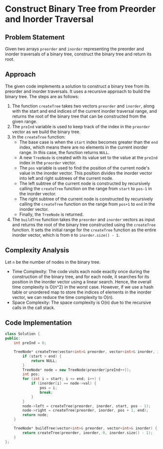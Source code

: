 # Construct Binary Tree from Preorder and Inorder Traversal

## Problem Statement

Given two arrays `preorder` and `inorder` representing the preorder and inorder traversals of a binary tree, construct the binary tree and return its root.

## Approach

The given code implements a solution to construct a binary tree from its preorder and inorder traversals. It uses a recursive approach to build the binary tree. The steps are as follows:

1. The function `createTree` takes two vectors `preorder` and `inorder`, along with the start and end indices of the current inorder traversal range, and returns the root of the binary tree that can be constructed from the given range.
2. The `preInd` variable is used to keep track of the index in the `preorder` vector as we build the binary tree.
3. In the `createTree` function:
   - The base case is when the `start` index becomes greater than the `end` index, which means there are no elements in the current inorder range. In this case, the function returns `NULL`.
   - A new `TreeNode` is created with its value set to the value at the `preInd` index in the `preorder` vector.
   - The `pos` variable is used to find the position of the current node's value in the inorder vector. This position divides the inorder vector into left and right subtrees of the current node.
   - The left subtree of the current node is constructed by recursively calling the `createTree` function on the range from `start` to `pos-1` in the inorder vector.
   - The right subtree of the current node is constructed by recursively calling the `createTree` function on the range from `pos+1` to `end` in the inorder vector.
   - Finally, the `TreeNode` is returned.
4. The `buildTree` function takes the `preorder` and `inorder` vectors as input and returns the root of the binary tree constructed using the `createTree` function. It sets the initial range for the `createTree` function as the entire inorder vector, which is from `0` to `inorder.size() - 1`.

## Complexity Analysis

Let `n` be the number of nodes in the binary tree.

- Time Complexity: The code visits each node exactly once during the construction of the binary tree, and for each node, it searches for its position in the inorder vector using a linear search. Hence, the overall time complexity is O(n^2) in the worst case. However, if we use a hash table or unordered map to store the indices of elements in the inorder vector, we can reduce the time complexity to O(n).
- Space Complexity: The space complexity is O(n) due to the recursive calls in the call stack.

## Code Implementation

```cpp
class Solution {
public:
    int preInd = 0;

    TreeNode* createTree(vector<int>& preorder, vector<int>& inorder, int start, int end) {
        if (start > end) {
            return NULL;
        }
        TreeNode* node = new TreeNode(preorder[preInd++]);
        int pos;
        for (int i = start; i <= end; i++) {
            if (inorder[i] == node->val) {
                pos = i;
                break;
            }
        }
        node->left = createTree(preorder, inorder, start, pos - 1);
        node->right = createTree(preorder, inorder, pos + 1, end);
        return node;
    }

    TreeNode* buildTree(vector<int>& preorder, vector<int>& inorder) {
        return createTree(preorder, inorder, 0, inorder.size() - 1);
    }
};
